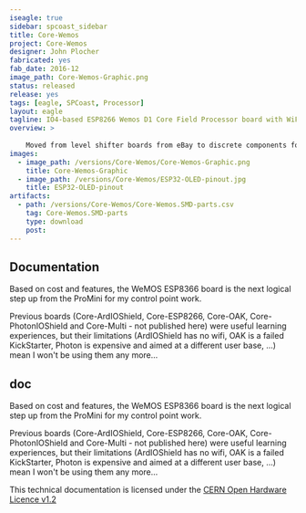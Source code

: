 ```yaml
---
iseagle: true
sidebar: spcoast_sidebar
title: Core-Wemos
project: Core-Wemos
designer: John Plocher
fabricated: yes
fab_date: 2016-12
image_path: Core-Wemos-Graphic.png
status: released
release: yes
tags: [eagle, SPCoast, Processor]
layout: eagle
tagline: IO4-based ESP8266 Wemos D1 Core Field Processor board with WiFi and I2C
overview: >
    
    Moved from level shifter boards from eBay to discrete components for cost savings and ease of assembly
images:
  - image_path: /versions/Core-Wemos/Core-Wemos-Graphic.png
    title: Core-Wemos-Graphic
  - image_path: /versions/Core-Wemos/ESP32-OLED-pinout.jpg
    title: ESP32-OLED-pinout
artifacts:
  - path: /versions/Core-Wemos/Core-Wemos.SMD-parts.csv
    tag: Core-Wemos.SMD-parts
    type: download
    post: 
---
```


## Documentation

Based on cost and features, the WeMOS ESP8366 board is the next logical step up from the ProMini for my control point work.


Previous boards (Core-ArdIOShield, Core-ESP8266, Core-OAK, Core-PhotonIOShield and Core-Multi - not published here) were useful learning experiences,
but their limitations (ArdIOShield has no wifi, OAK is a failed KickStarter, Photon is expensive and aimed at a different user base, ...)
mean I won't be using them any more...


## doc

Based on cost and features, the WeMOS ESP8366 board is the next logical step up from the ProMini for my control point work.


Previous boards (Core-ArdIOShield, Core-ESP8266, Core-OAK, Core-PhotonIOShield and Core-Multi - not published here) were useful learning experiences,
but their limitations (ArdIOShield has no wifi, OAK is a failed KickStarter, Photon is expensive and aimed at a different user base, ...)
mean I won't be using them any more...



This technical documentation is licensed under the [CERN Open Hardware Licence v1.2](http://www.ohwr.org/attachments/2388/cern_ohl_v_1_2.txt)
